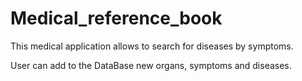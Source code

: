 # Medical_reference_book
This medical application allows to search for diseases by symptoms.

User can add to the DataBase new organs, symptoms and diseases.
